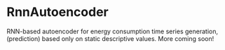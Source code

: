 # RnnAutoencoder
RNN-based autoencoder for energy consumption time series generation, (prediction) based only on static descriptive values. More coming soon!
